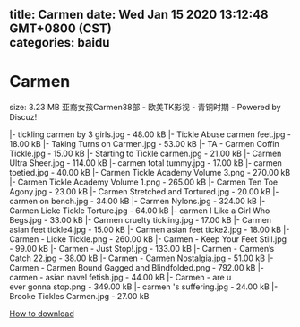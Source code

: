 
title: Carmen
date: Wed Jan 15 2020 13:12:48 GMT+0800 (CST)    
categories: baidu
---

# Carmen
size: 3.23 MB
 亚裔女孩Carmen38部 - 欧美TK影视 - 青铜时期 - Powered by Discuz!
 
|- tickling carmen by 3 girls.jpg - 48.00 kB
|- Tickle Abuse carmen feet.jpg - 18.00 kB
|- Taking Turns on Carmen.jpg - 53.00 kB
|- TA - Carmen Coffin Tickle.jpg - 15.00 kB
|- Starting to Tickle carmen.jpg - 21.00 kB
|- Carmen Ultra Sheer.jpg - 114.00 kB
|- carmen total tummy.jpg - 17.00 kB
|- carmen toetied.jpg - 40.00 kB
|- Carmen Tickle Academy Volume 3.png - 270.00 kB
|- Carmen Tickle Academy Volume 1.png - 265.00 kB
|- Carmen Ten Toe Agony.jpg - 23.00 kB
|- Carmen Stretched and Tortured.jpg - 20.00 kB
|- carmen on bench.jpg - 34.00 kB
|- Carmen Nylons.jpg - 324.00 kB
|- Carmen Licke Tickle Torture.jpg - 64.00 kB
|- carmen I Like a Girl Who Begs.jpg - 33.00 kB
|- Carmen cruelty tickling.jpg - 17.00 kB
|- Carmen asian feet tickle4.jpg - 15.00 kB
|- Carmen asian feet ticke2.jpg - 18.00 kB
|- Carmen - Licke Tickle.png - 260.00 kB
|- Carmen - Keep Your Feet Still.jpg - 99.00 kB
|- Carmen - Just Stop!.jpg - 133.00 kB
|- Carmen - Carmen’s Catch 22.jpg - 38.00 kB
|- Carmen - Carmen Nostalgia.jpg - 51.00 kB
|- Carmen - Carmen Bound Gagged and Blindfolded.png - 792.00 kB
|- carmen - asian navel fetish.jpg - 44.00 kB
|- Carmen - are u ever gonna stop.png - 349.00 kB
|- carmen 's suffering.jpg - 24.00 kB
|- Brooke Tickles Carmen.jpg - 27.00 kB

[How to download](https://bpcam.bemobtrk.com/go/2ceec3aa-1ca2-46d6-b9ff-aaa5c184517c?jno=352)